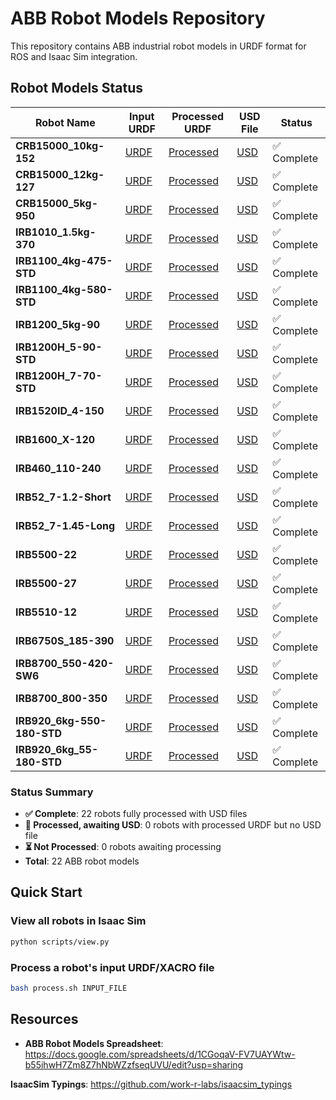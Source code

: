 # ABB Robot Models Repository

This repository contains ABB industrial robot models in URDF format for ROS and Isaac Sim integration.

## Robot Models Status

| Robot Name | Input URDF | Processed URDF | USD File | Status |
|------------|------------|----------------|----------|--------|
| **CRB15000_10kg-152** | [URDF](ABB/CRB15000_10kg-152/CRB15000_10kg-152_description/urdf/CRB15000_10kg-152.urdf) | [Processed](generated/CRB15000_10kg_152_v1/CRB15000_10kg_152.urdf) | [USD](generated/CRB15000_10kg_152_v1/CRB15000_10kg_152/CRB15000_10kg_152.usd) | ✅ Complete |
| **CRB15000_12kg-127** | [URDF](ABB/CRB15000_12kg-127/CRB15000_12-127_description/urdf/CRB15000_12-127.urdf) | [Processed](generated/CRB15000_12kg_127_v1/CRB15000_12kg_127.urdf) | [USD](generated/CRB15000_12kg_127_v1/CRB15000_12kg_127/CRB15000_12kg_127.usd) | ✅ Complete |
| **CRB15000_5kg-950** | [URDF](ABB/CRB15000_5kg-950/CRB15000_5kg-950_description/urdf/CRB15000_5kg-950.urdf) | [Processed](generated/CRB15000_5kg_950_v1/CRB15000_5kg_950.urdf) | [USD](generated/CRB15000_5kg_950_v1/CRB15000_5kg_950/CRB15000_5kg_950.usd) | ✅ Complete |
| **IRB1010_1.5kg-370** | [URDF](ABB/IRB1010_1.5kg-370/IRB1010_1.5kg-370_description/urdf/IRB1010_1.5kg-370.urdf) | [Processed](generated/IRB1010_1_5kg_370_v1/IRB1010_1_5kg_370.urdf) | [USD](generated/IRB1010_1_5kg_370_v1/IRB1010_1_5kg_370/IRB1010_1_5kg_370.usd) | ✅ Complete |
| **IRB1100_4kg-475-STD** | [URDF](ABB/IRB1100_4kg-475-STD/IRB1100_4kg-475-STD_description/urdf/IRB1100_4kg-475-STD.urdf) | [Processed](generated/IRB1100_4kg_475_STD_v1/IRB1100_4kg_475_STD.urdf) | [USD](generated/IRB1100_4kg_475_STD_v1/IRB1100_4kg_475_STD/IRB1100_4kg_475_STD.usd) | ✅ Complete |
| **IRB1100_4kg-580-STD** | [URDF](ABB/IRB1100_4kg-580-STD/IRB1100_4kg-580-STD_description/urdf/IRB1100_4kg-580-STD.urdf) | [Processed](generated/IRB1100_4kg_580_STD_v1/IRB1100_4kg_580_STD.urdf) | [USD](generated/IRB1100_4kg_580_STD_v1/IRB1100_4kg_580_STD/IRB1100_4kg_580_STD.usd) | ✅ Complete |
| **IRB1200_5kg-90** | [URDF](ABB/IRB1200_5kg-90/IRB1200_5-90-STD_description/urdf/IRB1200_5-90-STD.urdf) | [Processed](generated/IRB1200_5_90_STD_v1/IRB1200_5_90_STD.urdf) | [USD](generated/IRB1200_5_90_STD_v1/IRB1200_5_90_STD/IRB1200_5_90_STD.usd) | ✅ Complete |
| **IRB1200H_5-90-STD** | [URDF](ABB/IRB1200H_5-90-STD/IRB1200H_5-90-STD_description/urdf/IRB1200H_5-90-STD.urdf) | [Processed](generated/IRB1200H_5_90_STD_v1/IRB1200H_5_90_STD.urdf) | [USD](generated/IRB1200H_5_90_STD_v1/IRB1200H_5_90_STD/IRB1200H_5_90_STD.usd) | ✅ Complete |
| **IRB1200H_7-70-STD** | [URDF](ABB/IRB1200H_7-70-STD/IRB1200H_7-70-STD_description/urdf/IRB1200H_7-70-STD.urdf) | [Processed](generated/IRB1200H_7_70_STD_v1/IRB1200H_7_70_STD.urdf) | [USD](generated/IRB1200H_7_70_STD_v1/IRB1200H_7_70_STD/IRB1200H_7_70_STD.usd) | ✅ Complete |
| **IRB1520ID_4-150** | [URDF](ABB/IRB1520ID_4-150/IRB1520ID_4_150_description/urdf/IRB1520ID_4_150.urdf) | [Processed](generated/IRB1520ID_4_150_v1/IRB1520ID_4_150.urdf) | [USD](generated/IRB1520ID_4_150_v1/IRB1520ID_4_150/IRB1520ID_4_150.usd) | ✅ Complete |
| **IRB1600_X-120** | [URDF](ABB/IRB1600_X-120/IRB1600_X-120_description/urdf/IRB1600_X-120.urdf) | [Processed](generated/IRB1600_X-120_v1/IRB1600_X-120.urdf) | [USD](generated/IRB1600_X-120_v1/IRB1600_X-120/IRB1600_X-120.usd) | ✅ Complete |
| **IRB460_110-240** | [URDF](ABB/IRB460_110-240/IRB_description/urdf/IRB.urdf) | [Processed](generated/IRB460_110-240_v1/IRB460_110-240.urdf) | [USD](generated/IRB460_110-240_v1/IRB460_110-240/IRB460_110-240.usd) | ✅ Complete |
| **IRB52_7-1.2-Short** | [URDF](ABB/IRB52_7-1.2-Short/IRB52_7-1.2-Short_description/urdf/IRB52_7-1.2-Short.urdf) | [Processed](generated/IRB52_7-1_2-Short_v1/IRB52_7-1_2-Short.urdf) | [USD](generated/IRB52_7-1_2-Short_v1/IRB52_7-1_2-Short/IRB52_7-1_2-Short.usd) | ✅ Complete |
| **IRB52_7-1.45-Long** | [URDF](ABB/IRB52_7-1.45-Long/IRB52_long_T00F81B51V41H61_rev1_description/urdf/IRB52_long_T00F81B51V41H61_rev1.urdf) | [Processed](generated/IRB52_7-1_45-Long_v1/IRB52_7-1_45-Long.urdf) | [USD](generated/IRB52_7-1_45-Long_v1/IRB52_7-1_45-Long/IRB52_7-1_45-Long.usd) | ✅ Complete |
| **IRB5500-22** | [URDF](ABB/IRB5500-22/IRB5500-22_rev00_description/urdf/IRB5500-22_rev00.urdf) | [Processed](generated/IRB5500-22_v1/IRB5500-22.urdf) | [USD](generated/IRB5500-22_v1/IRB5500-22/IRB5500-22.usd) | ✅ Complete |
| **IRB5500-27** | [URDF](ABB/IRB5500-27/IRB5500-27_rev00_description/urdf/IRB5500-27_rev00.urdf) | [Processed](generated/IRB5500-27_v1/IRB5500-27.urdf) | [USD](generated/IRB5500-27_v1/IRB5500-27/IRB5500-27.usd) | ✅ Complete |
| **IRB5510-12** | [URDF](ABB/IRB5510-12/IRB5510-12_rev00_CAD_description/urdf/IRB5510-12_rev00_CAD.urdf) | [Processed](generated/IRB5510-12_v1/IRB5510-12.urdf) | [USD](generated/IRB5510-12_v1/IRB5510-12/IRB5510-12.usd) | ✅ Complete |
| **IRB6750S_185-390** | [URDF](ABB/IRB6750S_185-390/IRB6750S_185-390-LID_description/urdf/IRB6750S_185-390-LID.urdf) | [Processed](generated/IRB6750S_185-390-LID_v1/IRB6750S_185-390-LID.urdf) | [USD](generated/IRB6750S_185-390-LID_v1/IRB6750S_185-390-LID/IRB6750S_185-390-LID.usd) | ✅ Complete |
| **IRB8700_550-420-SW6** | [URDF](ABB/IRB8700_550-420-SW6/IRB8700_550-420-SW6_description/urdf/IRB8700_550-420-SW6.urdf) | [Processed](generated/IRB8700_550-420-SW6_v1/IRB8700_550-420-SW6.urdf) | [USD](generated/IRB8700_550-420-SW6_v1/IRB8700_550-420-SW6/IRB8700_550-420-SW6.usd) | ✅ Complete |
| **IRB8700_800-350** | [URDF](ABB/IRB8700_800-350/IRB8700_800-350_description/urdf/IRB8700_800-350.urdf) | [Processed](generated/IRB8700_800_350_v1/IRB8700_800_350.urdf) | [USD](generated/IRB8700_800_350_v1/IRB8700_800_350/IRB8700_800_350.usd) | ✅ Complete |
| **IRB920_6kg-550-180-STD** | [URDF](ABB/IRB920_6kg-550-180-STD/ABB_IRB920_6kg-550-180-STD_description/urdf/ABB_IRB920_6kg-550-180-STD.urdf) | [Processed](generated/IRB920_6kg-550-180-STD_v1/IRB920_6kg_550_180_STD.urdf) | [USD](generated/IRB920_6kg_550_180_STD_v1/IRB920_6kg_550_180_STD/IRB920_6kg_550_180_STD.usd) | ✅ Complete |
| **IRB920_6kg_55-180-STD** | [URDF](ABB/IRB920_6kg_55-180-STD/abb_irb920.urdf) | [Processed](generated/abb_irb920_v1/abb_irb920.urdf) | [USD](generated/abb_irb920_v1/abb_irb920/abb_irb920.usd) | ✅ Complete |

### Status Summary
- **✅ Complete**: 22 robots fully processed with USD files
- **🔄 Processed, awaiting USD**: 0 robots with processed URDF but no USD file
- **⏳ Not Processed**: 0 robots awaiting processing
- **Total**: 22 ABB robot models

## Quick Start

### View all robots in Isaac Sim
```bash
python scripts/view.py
```

### Process a robot's input URDF/XACRO file
```bash
bash process.sh INPUT_FILE
```

## Resources

* **ABB Robot Models Spreadsheet**: https://docs.google.com/spreadsheets/d/1CGoqaV-FV7UAYWtw-b55ihwH7Zm8Z7hNbWZzfseqUVU/edit?usp=sharing

**IsaacSim Typings**: https://github.com/work-r-labs/isaacsim_typings